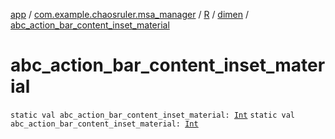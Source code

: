 [app](../../../index.md) / [com.example.chaosruler.msa_manager](../../index.md) / [R](../index.md) / [dimen](index.md) / [abc_action_bar_content_inset_material](.)

# abc_action_bar_content_inset_material

`static val abc_action_bar_content_inset_material: `[`Int`](https://kotlinlang.org/api/latest/jvm/stdlib/kotlin/-int/index.html)
`static val abc_action_bar_content_inset_material: `[`Int`](https://kotlinlang.org/api/latest/jvm/stdlib/kotlin/-int/index.html)